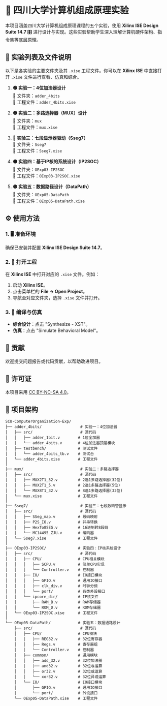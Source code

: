 # 🌟 四川大学计算机组成原理实验

本项目涵盖四川大学计算机组成原理课程的五个实验，使用 **Xilinx ISE Design Suite 14.7** 🎛️ 进行设计与实现。这些实验帮助学生深入理解计算机硬件架构、指令集等底层原理。

## 🧪 实验列表及文件说明

以下是各实验的主要文件夹及其 `.xise` 工程文件。你可以在 **Xilinx ISE** 中直接打开 `.xise` 文件进行查看、仿真和综合。

1. **🟢 实验一：4位加法器设计**  
   📂 文件夹：`adder_4bits`  
   📄 工程文件：`adder_4bits.xise`

2. **🟡 实验二：多路选择器（MUX）设计**  
   📂 文件夹：`mux`  
   📄 工程文件：`mux.xise`

3. **🔵 实验三：七段显示器驱动（Sseg7）**  
   📂 文件夹：`Sseg7`  
   📄 工程文件：`Sseg7.xise`

4. **🟠 实验四：基于IP核的系统设计（IP2SOC）**  
   📂 文件夹：`OExp03-IP2SOC`  
   📄 工程文件：`OExp03-IP2SOC.xise`

5. **🟣 实验五：数据路径设计（DataPath）**  
   📂 文件夹：`OExp05-DataPath`  
   📄 工程文件：`OExp05-DataPath.xise`

## ⚙️ 使用方法

### 1. 🖥️ 准备环境
确保已安装并配置 **Xilinx ISE Design Suite 14.7**。

### 2. 📂 打开工程
在 **Xilinx ISE** 中打开对应的 `.xise` 文件。例如：
1. 启动 **Xilinx ISE**。
2. 点击菜单栏的 **File -> Open Project**。
3. 导航至对应文件夹，选择 `.xise` 文件并打开。

### 3. 🔄 编译与仿真
- **综合设计**：点击 "Synthesize - XST"。
- **仿真**：点击 "Simulate Behavioral Model"。

## 🤝 贡献

欢迎提交问题报告或代码贡献，以帮助改进项目。

## 📝 许可证

本项目采用 [CC BY-NC-SA 4.0](LICENSE)。

## 📁 项目架构

```
SCU-ComputerOrganization-Exp/
├── adder_4bits/                 # 实验一：4位加法器
│   ├── src/                     # 源代码
│   │   ├── adder_1bit.v        # 1位全加器
│   │   └── adder_4bits.v       # 4位加法器顶层模块
│   ├── testbench/              # 测试文件
│   │   └── adder_4bits_tb.v    # 测试台
│   └── adder_4bits.xise        # 工程文件
│
├── mux/                         # 实验二：多路选择器
│   ├── src/                     # 源代码
│   │   ├── MUX2T1_32.v         # 2选1多路选择器(32位)
│   │   ├── MUX2T1_5.v          # 2选1多路选择器(5位)
│   │   └── MUX8T1_32.v         # 8选1多路选择器(32位)
│   └── mux.xise                # 工程文件
│
├── Sseg7/                       # 实验三：七段数码管显示
│   ├── src/                     # 源代码
│   │   ├── SSeg_map.v          # 段码映射
│   │   ├── P2S_IO.v            # 并串转换
│   │   ├── HexTo8SEG.v         # 16进制转8段码
│   │   └── MC14495_ZJU.v       # 编码器
│   └── Sseg7.xise              # 工程文件
│
├── OExp03-IP2SOC/              # 实验四：IP核系统设计
│   ├── src/                     # 源代码
│   │   ├── CPU/                # CPU相关模块
│   │   │   ├── SCPU.v          # 简单CPU实现
│   │   │   └── Controller.v    # 控制器
│   │   ├── IO/                 # IO接口模块
│   │   │   ├── GPIO.v          # 通用IO接口
│   │   │   ├── clk_div.v       # 时钟分频
│   │   │   └── port/           # 各类外设接口
│   │   └── ipcore_dir/         # IP核文件
│   │       ├── RAM_B.v         # RAM存储器
│   │       └── ROM_D.v         # ROM存储器
│   └── OExp03-IP2SOC.xise      # 工程文件
│
└── OExp05-DataPath/            # 实验五：数据通路设计
    ├── src/                     # 源代码
    │   ├── CPU/                # CPU模块
    │   │   ├── REG32.v         # 32位寄存器
    │   │   ├── Regs.v          # 寄存器组
    │   │   └── Controller.v    # 控制器
    │   ├── common/             # 通用模块
    │   │   ├── add_32.v        # 32位加法器
    │   │   ├── and32.v         # 32位与运算
    │   │   ├── or32.v          # 32位或运算
    │   │   └── xor32.v         # 32位异或运算
    │   └── IO/                 # IO接口模块
    │       ├── GPIO.v          # 通用IO接口
    │       └── port/           # 外设接口
    └── OExp05-DataPath.xise    # 工程文件
```